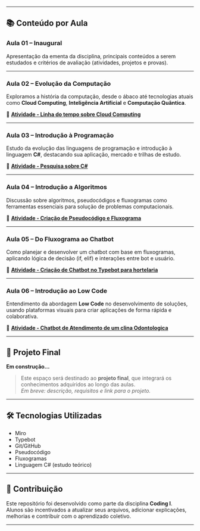 
---

## 📚 Conteúdo por Aula

### Aula 01 – Inaugural
Apresentação da ementa da disciplina, principais conteúdos a serem estudados e critérios de avaliação (atividades, projetos e provas).

---

### Aula 02 – Evolução da Computação
Exploramos a história da computação, desde o ábaco até tecnologias atuais como **Cloud Computing**, **Inteligência Artificial** e **Computação Quântica**.

🔗 [**Atividade - Linha do tempo sobre Cloud Computing**](https://miro.com/app/board/uXjVIdwFXxE=/)

---

### Aula 03 – Introdução à Programação
Estudo da evolução das linguagens de programação e introdução à linguagem **C#**, destacando sua aplicação, mercado e trilhas de estudo.

🔗 [**Atividade - Pesquisa sobre C#**](https://miro.com/welcomeonboard/NEhBODBRQXBKSVE4OWJFM3prcnVjRGJqeW9BN1plUHJsRDVuNm5CZjhHaExobHVVaWdYaTVjclhqd3g4M09VdXFFTHB6bTJrSmEzV0FmT2IvM2N0aGxtS2JnUkNaOS9rZ1JNS0xCdEZ1T0JXUm1QMTZBTlE5ZHZtR2J0dUFvRXFBS2NFMDFkcUNFSnM0d3FEN050ekl3PT0hdjE=?share_link_id=263138994058)

---

### Aula 04 – Introdução a Algoritmos
Discussão sobre algoritmos, pseudocódigos e fluxogramas como ferramentas essenciais para solução de problemas computacionais.

🔗 [**Atividade - Criação de Pseudocódigo e Fluxograma**](https://miro.com/welcomeonboard/RUFodTlROGE2RzBQWlZma08wczFwWEN2RUprKzBKdjIvZ1pSRGpvdUhvUFAzMTZDWlJkTWxFcytScWhBdWNtMUFCU09tM1E0UjE5ZGJMdld2S0FuRDFtS2JnUkNaOS9rZ1JNS0xCdEZ1T0FmaERyREZFTWpBVFZzSEtMTTd5Lzd3VHhHVHd5UWtSM1BidUtUYmxycDRnPT0hdjE=?share_link_id=98165721347)

---

### Aula 05 – Do Fluxograma ao Chatbot
Como planejar e desenvolver um chatbot com base em fluxogramas, aplicando lógica de decisão (if, elif) e interações entre bot e usuário.

🔗 [**Atividade - Criação de Chatbot no Typebot para hortelaria**](https://typebot.co/my-typebot-osz4dpu)

---

### Aula 06 – Introdução ao Low Code
Entendimento da abordagem **Low Code** no desenvolvimento de soluções, usando plataformas visuais para criar aplicações de forma rápida e colaborativa.

🔗 [**Atividade - Chatbot de Atendimento de um clina Odontologica**](https://typebot.co/my-typebot-24019ac)

---

## 🧠 Projeto Final

**Em construção...**  
> Este espaço será destinado ao **projeto final**, que integrará os conhecimentos adquiridos ao longo das aulas.  
> *Em breve: descrição, requisitos e link para o projeto.*

---

## 🛠 Tecnologias Utilizadas

- Miro  
- Typebot  
- Git/GitHub  
- Pseudocódigo  
- Fluxogramas  
- Linguagem C# (estudo teórico)

---

## 📌 Contribuição

Este repositório foi desenvolvido como parte da disciplina **Coding I**.  
Alunos são incentivados a atualizar seus arquivos, adicionar explicações, melhorias e contribuir com o aprendizado coletivo.

---

